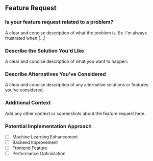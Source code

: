 ## Feature Request
### Is your feature request related to a problem?
A clear and concise description of what the problem is. Ex. I'm always frustrated when [...]

### Describe the Solution You'd Like
A clear and concise description of what you want to happen.

### Describe Alternatives You've Considered
A clear and concise description of any alternative solutions or features you've considered.

### Additional Context
Add any other context or screenshots about the feature request here.

### Potential Implementation Approach
- [ ] Machine Learning Enhancement
- [ ] Backend Improvement
- [ ] Frontend Feature
- [ ] Performance Optimization